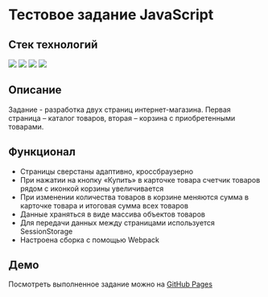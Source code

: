 # Тестовое задание JavaScript

## Стек технологий
![](https://img.shields.io/badge/HTML5-E34F26?style=for-the-badge&logo=html5&logoColor=white)
![](https://img.shields.io/badge/CSS3-1572B6?style=for-the-badge&logo=css3&logoColor=white)
![](https://img.shields.io/badge/JavaScript-323330?style=for-the-badge&logo=javascript&logoColor=F7DF1E)
![](https://img.shields.io/badge/Webpack-8DD6F9?style=for-the-badge&logo=Webpack&logoColor=white)

## Описание
Задание - разработка двух страниц интернет-магазина. Первая страница – каталог товаров, вторая – корзина с приобретенными товарами.

## Функционал
* Страницы сверстаны адаптивно, кроссбраузерно
* При нажатии на кнопку «Купить» в карточке товара счетчик товаров рядом с иконкой
корзины увеличивается
* При изменении количества товаров в корзине меняются сумма в карточке товара и итоговая сумма всех товаров
* Данные храняться в виде массива объектов товаров
* Для передачи данных между страницами используется  SessionStorage
* Настроена сборка с помощью Webpack

## Демо
Посмотреть выполненное задание можно на [GitHub Pages]()
